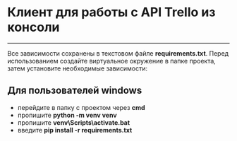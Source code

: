 # Клиент для работы с API Trello из консоли
______________________________
Все зависимости сохранены в текстовом файле **requirements.txt**.
Перед использованием создайте виртуальное окружение в папке проекта, затем установите необходимые зависимости:
## Для пользователей windows
* перейдите в папку с проектом через **cmd**
* пропишите **python -m venv venv**
* пропишите **venv\Scripts\activate.bat**
* введите **pip install -r requirements.txt**

